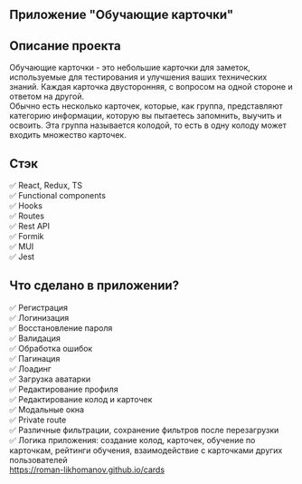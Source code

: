 ## Приложение "Обучающие карточки"

## Описание проекта
Обучающие карточки - это небольшие карточки для заметок, используемые для тестирования и улучшения ваших технических знаний. Каждая карточка двусторонняя, с вопросом на одной стороне и ответом на другой.  
Обычно есть несколько карточек, которые, как группа, представляют категорию информации, которую вы пытаетесь запомнить, выучить и освоить. Эта группа называется колодой, то есть в одну колоду может входить множество карточек.

## Стэк
:white_check_mark: React, Redux, TS  
:white_check_mark: Functional components  
:white_check_mark: Hooks  
:white_check_mark: Routes  
:white_check_mark: Rest API  
:white_check_mark: Formik  
:white_check_mark: MUI  
:white_check_mark: Jest

## Что сделано в приложении?
:white_check_mark: Регистрация  
:white_check_mark: Логинизация  
:white_check_mark: Восстановление пароля  
:white_check_mark: Валидация  
:white_check_mark: Обработка ошибок  
:white_check_mark: Пагинация  
:white_check_mark: Лоадинг  
:white_check_mark: Загрузка аватарки  
:white_check_mark: Редактирование профиля  
:white_check_mark: Редактирование колод и карточек  
:white_check_mark: Модальные окна  
:white_check_mark: Private route  
:white_check_mark: Различные фильтрации, сохранение фильтров после перезагрузки  
:white_check_mark: Логика приложения: создание колод, карточек, обучение по карточкам, рейтинги обучения, взаимодействие с карточками других пользователей  
https://roman-likhomanov.github.io/cards

